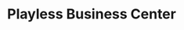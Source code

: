 ---
title: "Playless Business Center"
url: /gbarnga/playless-business-center/
shop: Lebensmittel
---